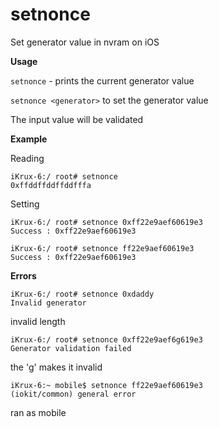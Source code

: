 # setnonce

Set generator value in nvram on iOS


**Usage**

`setnonce` - prints the current generator value

`setnonce <generator>` to set the generator value

The input value will be validated


**Example**

Reading
```
iKrux-6:/ root# setnonce
0xffddffddffddfffa
```

Setting
```
iKrux-6:/ root# setnonce 0xff22e9aef60619e3
Success : 0xff22e9aef60619e3
```

```
iKrux-6:/ root# setnonce ff22e9aef60619e3
Success : 0xff22e9aef60619e3
```

**Errors**

```
iKrux-6:/ root# setnonce 0xdaddy
Invalid generator
```
invalid length

```
iKrux-6:/ root# setnonce 0xff22e9aef6g619e3
Generator validation failed
```
the 'g' makes it invalid

```
iKrux-6:~ mobile$ setnonce ff22e9aef60619e3
(iokit/common) general error
```
ran as mobile
